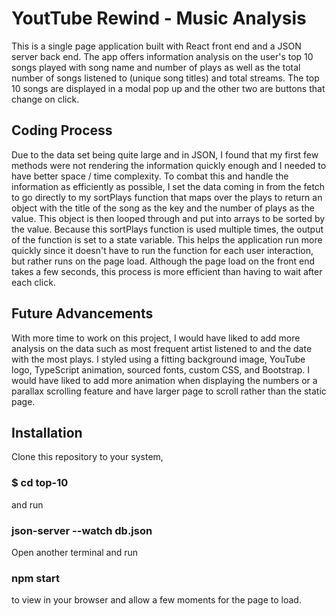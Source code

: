 # YoutTube Rewind - Music Analysis

This is a single page application built with React front end and a JSON server back end. The app offers information analysis on the user's top 10 songs played with song name and number of plays as well as the total number of songs listened to (unique song titles) and total streams. The top 10 songs are displayed in a modal pop up and the other two are buttons that change on click.

## Coding Process

Due to the data set being quite large and in JSON, I found that my first few methods were not rendering the information quickly enough and I needed to have better space / time complexity. To combat this and handle the information as efficiently as possible, I set the data coming in from the fetch to go directly to my sortPlays function that maps over the plays to return an object with the title of the song as the key and the number of plays as the value. This object is then looped through and put into arrays to be sorted by the value. Because this sortPlays function is used multiple times, the output of the function is set to a state variable. This helps the application run more quickly since it doesn't have to run the function for each user interaction, but rather runs on the page load. Although the page load on the front end takes a few seconds, this process is more efficient than having to wait after each click.

## Future Advancements

With more time to work on this project, I would have liked to add more analysis on the data such as most frequent artist listened to and the date with the most plays. I styled using a fitting background image, YouTube logo, TypeScript animation, sourced fonts, custom CSS, and Bootstrap. I would have liked to add more animation when displaying the numbers or a parallax scrolling feature and have larger page to scroll rather than the static page. 

## Installation

Clone this repository to your system,

### $ cd top-10

and run

### json-server --watch db.json

Open another terminal and run

### npm start

to view in your browser and allow a few moments for the page to load.

